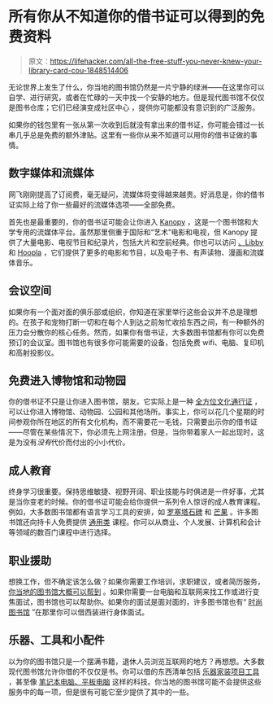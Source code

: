 # 所有你从不知道你的借书证可以得到的免费资料

> 原文：<https://lifehacker.com/all-the-free-stuff-you-never-knew-your-library-card-cou-1848514406>

无论世界上发生了什么，你当地的图书馆仍然是一片宁静的绿洲——在这里你可以自学、进行研究，或者在忙碌的一天中找一个安静的地方。但是现代图书馆不仅仅是图书仓库；它们已经演变成社区中心 ，提供你可能都没有意识到的广泛服务。



如果你的钱包里有一张从第一次收到后就没有拿出来的借书证，你可能会错过一长串几乎总是免费的额外津贴。这里有一些你从来不知道可以用你的借书证做的事情。

## 数字媒体和流媒体

网飞刚刚提高了订阅费，毫无疑问，流媒体将变得越来越贵。好消息是，你的借书证实际上给了你一些最好的流媒体选项——全部免费。

首先也是最重要的，你的借书证可能会让你进入 [Kanopy](https://www.kanopy.com/) ，这是一个图书馆和大学专用的流媒体平台。虽然那里侧重于国际和“艺术”电影和电视，但 Kanopy 提供了大量电影、电视节目和纪录片，包括大片和空前经典。你也可以访问 [、Libby](https://meet.libbyapp.com/) 和 [Hoopla](https://www.hoopladigital.com/) ，它们提供了更多的电影和节目，以及电子书、有声读物、漫画和流媒体音乐。

## 会议空间

如果你有一个面对面的俱乐部或组织，你知道在家里举行这些会议并不总是理想的。在孩子和宠物打断一切和在每个人到达之前匆忙收拾东西之间，有一种额外的压力会分散你的核心任务。然而，如果你有借书证，大多数图书馆都有你可以免费预订的会议室。图书馆也有很多你可能需要的设备，包括免费 wifi、电脑、复印机和高射投影仪。

## 免费进入博物馆和动物园

你的借书证不只是让你进入图书馆，朋友。它实际上是一种 [全方位文化通行证](https://secretnyc.co/nyc-public-library-cards-grant-free-access-museums/) ，可以让你进入博物馆、动物园、公园和其他场所。事实上，你可以花几个星期的时间参观你所在地区的所有文化机构，而不需要花一毛钱，只需要出示你的借书证——尽管在某些情况下，你必须先上网注册。但是，当你带着家人一起出现时，这是为没有*没有*代价而付出的小小代价。

## 成人教育

终身学习很重要。保持思维敏捷、视野开阔、职业技能与时俱进是一件好事，尤其是当你变老的时候。你的借书证可能会给你提供一系列令人惊讶的成人教育课程。例如，大多数图书馆都有语言学习工具的安排，如 [罗塞塔石碑](https://www.rosettastone.com/) 和 [芒果](https://mangolanguages.com/) 。许多图书馆还向持卡人免费提供 [通用类](https://www.universalclass.com/) 课程。你可以从商业、个人发展、计算机和会计等领域的数百门课程中进行选择。

## 职业援助

想换工作，但不确定该怎么做？如果你需要工作培训，求职建议，或者简历服务， [你当地的图书馆大概可以帮到](https://choosework.ssa.gov/blog-archive/blog-post?post_id=364) 。如果你需要一台电脑和互联网来找工作或进行变焦面试，图书馆也可以帮助你。如果你的面试是面对面的，许多图书馆也有“ [时尚图书馆](https://www.nypl.org/blog/2018/08/06/dress-up-nypl-lending-fashion-library) ”在那里你可以借西装进行身体面试。

## 乐器、工具和小配件

以为你的图书馆只是一个摆满书籍，退休人员浏览互联网的地方？再想想。大多数现代图书馆允许你借的不仅仅是书。你可以借的东西清单包括 [乐器](https://www.bklynlibrary.org/locations/central/musicloan)[家装项目工具](https://www.berkeleypubliclibrary.org/locations/tool-lending-library) ，甚至像 [笔记本电脑、平板电脑](https://new.library.arizona.edu/tech/borrow) 这样的科技。你当地的图书馆可能不会提供这些服务中的每一项，但是很有可能它至少提供了其中的一些。